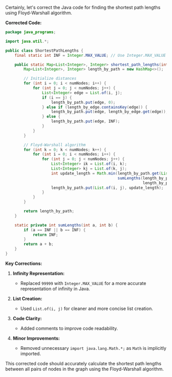 Certainly, let's correct the Java code for finding the shortest path lengths using Floyd-Warshall algorithm.

**Corrected Code:**

```java
package java_programs;

import java.util.*;

public class ShortestPathLengths {
    final static int INF = Integer.MAX_VALUE; // Use Integer.MAX_VALUE for infinity

    public static Map<List<Integer>, Integer> shortest_path_lengths(int numNodes, Map<List<Integer>, Integer> length_by_edge) {
        Map<List<Integer>, Integer> length_by_path = new HashMap<>();

        // Initialize distances
        for (int i = 0; i < numNodes; i++) {
            for (int j = 0; j < numNodes; j++) {
                List<Integer> edge = List.of(i, j); 
                if (i == j) {
                    length_by_path.put(edge, 0);
                } else if (length_by_edge.containsKey(edge)) {
                    length_by_path.put(edge, length_by_edge.get(edge));
                } else {
                    length_by_path.put(edge, INF);
                }
            }
        }

        // Floyd-Warshall algorithm
        for (int k = 0; k < numNodes; k++) {
            for (int i = 0; i < numNodes; i++) {
                for (int j = 0; j < numNodes; j++) {
                    List<Integer> ik = List.of(i, k);
                    List<Integer> kj = List.of(k, j);
                    int update_length = Math.min(length_by_path.get(List.of(i, j)),
                                                 sumLengths(length_by_path.get(ik),
                                                            length_by_path.get(kj)));
                    length_by_path.put(List.of(i, j), update_length);
                }
            }
        }

        return length_by_path;
    }

    static private int sumLengths(int a, int b) {
        if (a == INF || b == INF) {
            return INF;
        }
        return a + b;
    }
}
```

**Key Corrections:**

1. **Infinity Representation:**
   - Replaced `99999` with `Integer.MAX_VALUE` for a more accurate representation of infinity in Java.

2. **List Creation:**
   - Used `List.of(i, j)` for cleaner and more concise list creation.

3. **Code Clarity:**
   - Added comments to improve code readability.

4. **Minor Improvements:**
   - Removed unnecessary `import java.lang.Math.*;` as `Math` is implicitly imported.

This corrected code should accurately calculate the shortest path lengths between all pairs of nodes in the graph using the Floyd-Warshall algorithm.
